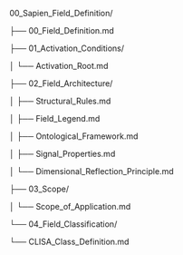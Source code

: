 00_Sapien_Field_Definition/

├── 00_Field_Definition.md

├── 01_Activation_Conditions/

│ └── Activation_Root.md

├── 02_Field_Architecture/

│ ├── Structural_Rules.md

│ ├── Field_Legend.md

│ ├── Ontological_Framework.md

│ ├── Signal_Properties.md

│ └── Dimensional_Reflection_Principle.md

├── 03_Scope/

│ └── Scope_of_Application.md

└── 04_Field_Classification/

└── CLISA_Class_Definition.md
